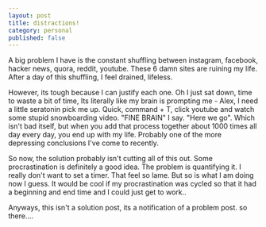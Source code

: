 ```yaml
---
layout: post
title: distractions!
category: personal
published: false
---
```


A big problem I have is the constant shuffling between instagram, facebook, hacker news, quora, reddit, youtube. These 6 damn sites are ruining my life. After a day of this shuffling, I feel drained, lifeless.


However, its tough because I can justify each one. Oh I just sat down, time to waste a bit of time, Its literally like my brain is prompting me - Alex, I need a little seratonin pick me up. Quick, command + T, click youtube and watch some stupid snowboarding video. "FINE BRAIN" I say. "Here we go". Which isn't bad itself, but when you add that process together about 1000 times all day every day, you end up with my life. Probably one of the more depressing conclusions I've come to recently. 

So now, the solution probably isn't cutting all of this out. Some procrastination is definitely a good idea. The problem is quantifying it. I really don't want to set a timer. That feel so lame. But so is what I am doing now I guess. It would be cool if my procrastination was cycled so that it had a beginning and end time and I could just get to work..

Anyways, this isn't a solution post, its a notification of a problem post. so there....
